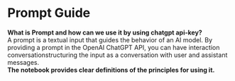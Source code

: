 # <strong> Prompt Guide </strong>
 <strong> What is Prompt and how can we use it by using chatgpt api-key? </strong>
 <br>
 A prompt is a textual input that guides the behavior of an AI model. By providing a prompt in the OpenAI ChatGPT API, you can have interaction conversationstructuring the input as a conversation with user and assistant messages.<br>
 <strong> The notebook provides clear definitions of the principles for using it.
</strong><br>